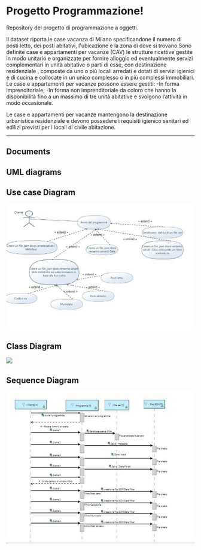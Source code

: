 ﻿Progetto Programmazione!
===================

Repository del progetto di programmazione a oggetti.

Il dataset riporta le case vacanza di Milano specificandone il numero di posti letto, dei posti abitativi, l'ubicazione e la zona di dove si trovano.Sono definite case e appartamenti per vacanze (CAV) le strutture ricettive gestite in modo unitario e organizzate per fornire alloggio ed eventualmente servizi complementari in unità abitative o parti di esse, con destinazione residenziale , composte da uno o più locali arredati e dotati di servizi igienici e di cucina e collocate in un unico complesso o in più complessi immobiliari.
Le case e appartamenti per vacanze possono essere gestiti: -In forma imprenditoriale; -In forma non imprenditoriale da coloro che hanno la disponibilità fino a un massimo di tre unità abitative e svolgono l’attività in modo occasionale.

Le case e appartamenti per vacanze mantengono la destinazione urbanistica residenziale e devono possedere i requisiti igienico sanitari ed edilizi previsti per i locali di civile abitazione.

----------


Documents
-------------


## UML diagrams


## Use case Diagram

![](image/UseCaseDiagram.jpg)

## Class Diagram
![](image/ClassDiagram.jpg)

## Sequence Diagram
![](image/SequenceDiagram.jpg)


